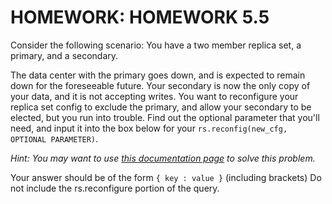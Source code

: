 # HOMEWORK: HOMEWORK 5.5
Consider the following scenario: You have a two member replica set, a primary, and a secondary.

The data center with the primary goes down, and is expected to remain down for the foreseeable future.
Your secondary is now the only copy of your data, and it is not accepting writes.
You want to reconfigure your replica set config to exclude the primary, and allow your secondary to be elected, but you run into trouble.
Find out the optional parameter that you'll need, and input it into the box below for your `rs.reconfig(new_cfg, OPTIONAL PARAMETER)`.

*Hint: You may want to use [this documentation page](https://docs.mongodb.org/manual/tutorial/reconfigure-replica-set-with-unavailable-members/?_ga=1.178881261.892853170.1431681534) to solve this problem.*

Your answer should be of the form `{ key : value }` (including brackets)
 Do not include the rs.reconfigure portion of the query.
